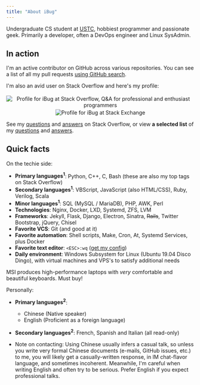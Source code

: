 ```yaml
---
title: "About iBug"
---
```


Undergraduate CS student at [USTC], hobbiest programmer and passionate geek. Primarily a developer, often a DevOps engineer and Linux SysAdmin.

## In action

I'm an active contributor on GitHub across various repositories. You can see a list of all my pull requests [using GitHub search][all-prs].

I'm also an avid user on Stack Overflow and here's my profile:

<p><center>
<a href="https://stackoverflow.com/users/5958455" style="text-decoration: initial;">
<img alt="Profile for iBug at Stack Overflow, Q&A for professional and enthusiast programmers" src="https://stackoverflow.com/users/flair/5958455.png" class="card" style="margin-top: 0.2rem;"/>
</a>
<a href="https://stackexchange.com/users/7886663" style="text-decoration: initial;">
<img alt="Profile for iBug at Stack Exchange" src="https://stackexchange.com/users/flair/7886663.png" class="card" style="margin-top: 0.2rem;"/>
</a>
</center></p>

See my [questions][so-q] and [answers][so-a] on Stack Overflow, or view **a selected list** of my [questions][so-sq] and [answers][so-sa].

## Quick facts

On the techie side:

- **Primary languages<sup>1</sup>**: Python, C++, C, Bash (these are also my top tags on Stack Overflow)
- **Secondary languages<sup>1</sup>**: VBScript, JavaScript (also HTML/CSS), Ruby, Verilog, Scala
- **Minor languages<sup>1</sup>**: SQL (MySQL / MariaDB), PHP, AWK, Perl
- **Technologies**: Nginx, Docker, LXD, Systemd, ZFS, LVM
- **Frameworks**: Jekyll, Flask, Django, Electron, Sinatra, <del>Rails</del>, Twitter Bootstrap, jQuery, Chisel
- **Favorite VCS**: Git (and good at it)
- **Favorite automation**: Shell scripts, Make, Cron, At, Systemd Services, plus Docker
- **Favorite text editor**: `<ESC>:wq` ([get my config](https://ibugone.com/ext/conf/vimrc))
- **Daily environment**: Windows Subsystem for Linux (Ubuntu 19.04 Disco Dingo), with virtual machines and VPS's to satisfy additional needs

MSI produces high-performance laptops with *very* comfortable and beautiful keyboards. Must buy!

Personally:

- **Primary languages<sup>2</sup>**:
  - Chinese (Native speaker)
  - English (Proficient as a foreign language)
- **Secondary languages<sup>2</sup>**: French, Spanish and Italian (all read-only)
- Note on contacting: Using Chinese usually infers a casual talk, so unless you write very formal Chinese documents (e-mails, GitHub issues, etc.) to me, you will likely get a casually-written response, in IM chat-flavor language, and sometimes incoherent. Meanwhile, I'm careful when writing English and often try to be serious. Prefer English if you expect professional talks.


  [USTC]: https://en.ustc.edu.cn/
  [so-q]: https://stackoverflow.com/users/5958455/ibug?tab=questions "iBug's questions on Stack Overflow"
  [so-a]: https://stackoverflow.com/users/5958455/ibug?tab=answers "iBug's answers on Stack Overflow"
  [so-sq]: /so/selected-questions
  [so-sa]: /so/selected-answers
  [all-prs]: https://github.com/pulls?utf8=%E2%9C%93&q=is%3Apr+author%3AiBug+archived%3Afalse "All of iBug's pull requests on GitHub"
